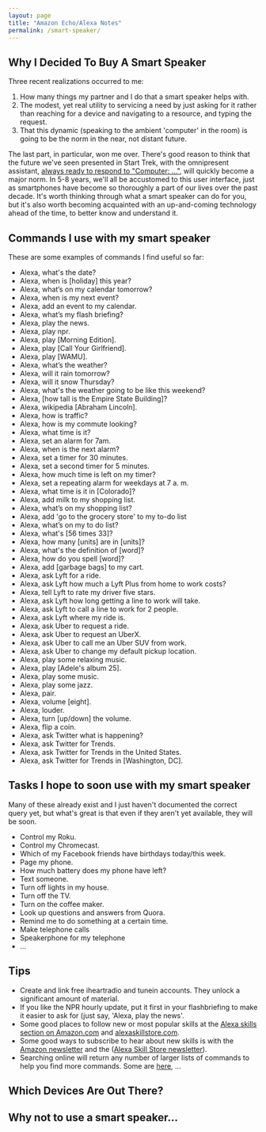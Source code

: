 ```yaml
---
layout: page
title: "Amazon Echo/Alexa Notes"
permalink: /smart-speaker/
---
```


## Why I Decided To Buy A Smart Speaker

Three recent realizations occurred to me:  

1) How many things my partner and I do that a smart speaker helps with.  
2) The modest, yet real utility to servicing a need by just asking for it rather than reaching for a device and navigating to a resource, and typing the request.  
3) That this dynamic (speaking to the ambient 'computer' in the room) is going to be the norm in the near, not distant future.    
  
The last part, in particular, won me over.  There's good reason to think that the future we've seen presented in Start Trek, with the omnipresent assistant, [always ready to respond to "Computer: ..."](https://www.youtube.com/watch?v=KT5JiINlbhw), will quickly become a major norm.  In 5-8 years, we'll all be accustomed to this user interface, just as smartphones have become so thoroughly a part of our lives over the past decade.  It's worth thinking through what a smart speaker can do for you, but it's also worth becoming acquainted with an up-and-coming technology ahead of the time, to better know and understand it.    
  
## Commands I use with my smart speaker

These are some examples of commands I find useful so far:  

* Alexa, what's the date?  
* Alexa, when is [holiday] this year?  
* Alexa, what’s on my calendar tomorrow?  
* Alexa, when is my next event?  
* Alexa, add an event to my calendar.  
* Alexa, what’s my flash briefing?  
* Alexa, play the news.  
* Alexa, play npr.  
* Alexa, play [Morning Edition].
* Alexa, play [Call Your Girlfriend].
* Alexa, play [WAMU].
* Alexa, what’s the weather?  
* Alexa, will it rain tomorrow?  
* Alexa, will it snow Thursday?   
* Alexa, what's the weather going to be like this weekend?  
* Alexa, [how tall is the Empire State Building]?  
* Alexa, wikipedia [Abraham Lincoln].  
* Alexa, how is traffic?  
* Alexa, how is my commute looking?  
* Alexa, what time is it?  
* Alexa, set an alarm for 7am.  
* Alexa, when is the next alarm?  
* Alexa, set a timer for 30 minutes.  
* Alexa, set a second timer for 5 minutes.  
* Alexa, how much time is left on my timer?  
* Alexa, set a repeating alarm for weekdays at 7 a.  m.  
* Alexa, what time is it in [Colorado]?  
* Alexa, add milk to my shopping list.  
* Alexa, what’s on my shopping list?  
* Alexa, add 'go to the grocery store' to my to-do list
* Alexa, what’s on my to do list?  
* Alexa, what's [56 times 33]?  
* Alexa, how many [units] are in [units]?  
* Alexa, what's the definition of [word]?  
* Alexa, how do you spell [word]?  
* Alexa, add [garbage bags] to my cart.  
* Alexa, ask Lyft for a ride.  
* Alexa, ask Lyft how much a Lyft Plus from home to work costs?  
* Alexa, tell Lyft to rate my driver five stars.  
* Alexa, ask Lyft how long getting a line to work will take.  
* Alexa, ask Lyft to call a line to work for 2 people.  
* Alexa, ask Lyft where my ride is.  
* Alexa, ask Uber to request a ride.  
* Alexa, ask Uber to request an UberX.  
* Alexa, ask Uber to call me an Uber SUV from work.  
* Alexa, ask Uber to change my default pickup location.  
* Alexa, play some relaxing music.  
* Alexa, play [Adele's album 25].  
* Alexa, play some music.  
* Alexa, play some jazz.  
* Alexa, pair.    
* Alexa, volume [eight].  
* Alexa, louder.  
* Alexa, turn [up/down] the volume.  
* Alexa, flip a coin.  
* Alexa, ask Twitter what is happening?  
* Alexa, ask Twitter for Trends.  
* Alexa, ask Twitter for Trends in the United States.  
* Alexa, ask Twitter for Trends in [Washington, DC].  

## Tasks I hope to soon use with my smart speaker

Many of these already exist and I just haven't documented the correct query yet, but what's great is that even if they aren't yet available, they will be soon.  

* Control my Roku.
* Control my Chromecast.
* Which of my Facebook friends have birthdays today/this week.
* Page my phone.
* How much battery does my phone have left?
* Text someone.
* Turn off lights in my house.
* Turn off the TV.
* Turn on the coffee maker.
* Look up questions and answers from Quora.
* Remind me to do something at a certain time.
* Make telephone calls 
* Speakerphone for my telephone 
* ...


## Tips 
* Create and link free iheartradio and tunein accounts.  They unlock a significant amount of material.  
* If you like the NPR hourly update, put it first in your flashbriefing to make it easier to ask for (just say, 'Alexa, play the news'.  
* Some good places to follow new or most popular skills at the [Alexa skills section on Amazon.com](https://www.amazon.com/b/ref=as_li_ss_tl?tag=digitren08-20&ie=UTF8&node=13727921011&linkCode=sl2&linkId=eb4c1b11fb84e75eb94ff42ee65d0cd4&ascsubtag=home:1088614:9735280) and [alexaskillstore.com](https://www.alexaskillstore.com). 
* Some good ways to subscribe to hear about new skills is with the [Amazon newsletter](https://smile.amazon.com/gp/gss/detail/42015080) and the ([Alexa Skill Store newsletter](http://smswithmolly.us13.list-manage1.com/subscribe?u=08c5c395bfdc2457be5e4c2b4&id=e95ca4458c)).
* Searching online will return any number of larger lists of commands to help you find more commands. Some are [here](https://www.cnet.com/how-to/the-complete-list-of-alexa-commands/), ...


## Which Devices Are Out There? 


## Why not to use a smart speaker...

  
